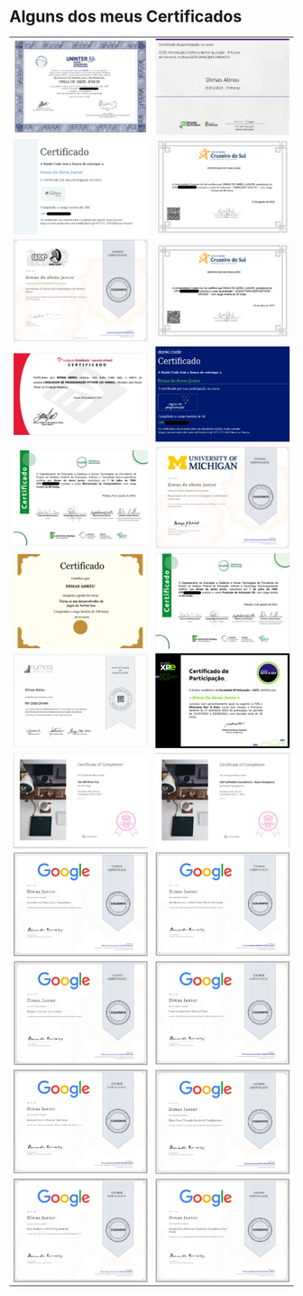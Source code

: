 
# Alguns dos meus Certificados


<table width="100%">
  <tr>
  <td width="50%"><img src="DiplomaInvestigacaoParticular.png"/></td>
  <td width="50%"><img src="CC50.png"/></td>
  </tr>
  <tr>
  <td width="50%"><img src="CursoDePython.png"/></td>
  <td width="50%"><img src="AnimacaoDigital.png"/></td>
  </tr>
  <tr>
  <td width="50%"><img src="IntroducaoCienciaDaComputacaoComPython.png"/></td>
  <td width="50%"><img src="JogosParaDispositivosMoveis.png"/></td>
  </tr>
  <tr>
  <td width="50%"><img src="LinguagemDeProgramacaoPython.png"/></td>
  <td width="50%"><img src="LogicaDeProgramacao.png"/></td>
  </tr>
  <tr>
  <td width="50%"><img src="ManutencaoDeComputadores.png"/></td>
  <td width="50%"><img src="NegociacoesDeSucesso.png"/></td>
  </tr>
  <tr>
  <td width="50%"><img src="NoneClassDev.png"/></td>
  <td width="50%"><img src="ProducaoAnimacao2D.png"/></td>
  </tr>
  <tr>
  <td width="50%"><img src="RHDataDriven.png"/></td>
  <td width="50%"><img src="certificadominicampdata.png"/></td>
  </tr> 
  <tr>
  <td width="50%"><img src="imagem_2023-04-11_131547412.png"/></td>
  <td width="50%"><img src="imagem_2023-04-11_131758138.png"/></td>
  </tr>
  <tr>
  <td width="50%"><img src="Foundations.png"/></td>
  <td width="50%"><img src="AskQuestions.png"/></td>
  </tr>
  <tr>
  <td width="50%"><img src="PrepareData.png"/></td>
  <td width="50%"><img src="DataClean.png"/></td>
  </tr>
  <tr>
  <td width="50%"><img src="AnalyzeData.png"/></td>
  <td width="50%"><img src="ShareData.png"/></td>
  </tr>
  <tr>
  <td width="50%"><img src="RPrograming.png"/></td>
  <td width="50%"><img src="imagem_2023-05-03_203708207.png"/></td>
  </tr>
  
</table>      
